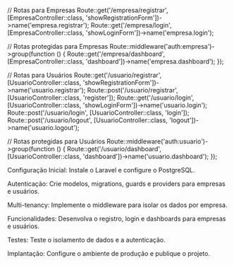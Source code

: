 

// Rotas para Empresas
Route::get('/empresa/registrar', [EmpresaController::class, 'showRegistrationForm'])->name('empresa.registrar');
Route::get('/empresa/login', [EmpresaController::class, 'showLoginForm'])->name('empresa.login');

// Rotas protegidas para Empresas
Route::middleware('auth:empresa')->group(function () {
    Route::get('/empresa/dashboard', [EmpresaController::class, 'dashboard'])->name('empresa.dashboard');
});

// Rotas para Usuários
Route::get('/usuario/registrar', [UsuarioController::class, 'showRegistrationForm'])->name('usuario.registrar');
Route::post('/usuario/registrar', [UsuarioController::class, 'register']);
Route::get('/usuario/login', [UsuarioController::class, 'showLoginForm'])->name('usuario.login');
Route::post('/usuario/login', [UsuarioController::class, 'login']);
Route::post('/usuario/logout', [UsuarioController::class, 'logout'])->name('usuario.logout');


// Rotas protegidas para Usuários
Route::middleware('auth:usuario')->group(function () {
    Route::get('/usuario/dashboard', [UsuarioController::class, 'dashboard'])->name('usuario.dashboard');
});


Configuração Inicial: Instale o Laravel e configure o PostgreSQL.

Autenticação: Crie modelos, migrations, guards e providers para empresas e usuários.

Multi-tenancy: Implemente o middleware para isolar os dados por empresa.

Funcionalidades: Desenvolva o registro, login e dashboards para empresas e usuários.

Testes: Teste o isolamento de dados e a autenticação.

Implantação: Configure o ambiente de produção e publique o projeto.





